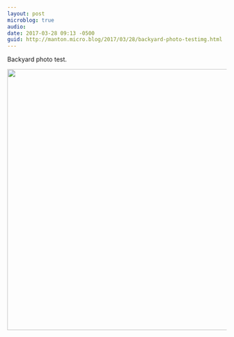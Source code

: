 ```yaml
---
layout: post
microblog: true
audio: 
date: 2017-03-28 09:13 -0500
guid: http://manton.micro.blog/2017/03/28/backyard-photo-testimg.html
---
```

Backyard photo test.

<img src="http://manton.micro.blog/uploads/2017/4db9ed8b71.jpg" width="600" height="600" style="height: auto" />
